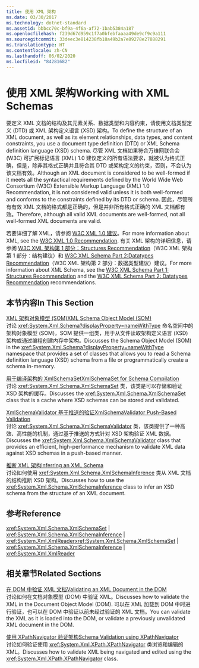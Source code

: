 ```yaml
---
title: 使用 XML 架构
ms.date: 03/30/2017
ms.technology: dotnet-standard
ms.assetid: bbbcc70c-bf9a-4f6a-af72-1bab5384a187
ms.openlocfilehash: f239d67d959c1f7a0bfebfaaaa49de9cf9c9a111
ms.sourcegitcommit: 33deec3e814238fb18a49b2a7e89278e27888291
ms.translationtype: HT
ms.contentlocale: zh-CN
ms.lasthandoff: 06/02/2020
ms.locfileid: "84281682"
---
```

# <a name="working-with-xml-schemas"></a><span data-ttu-id="c52f4-102">使用 XML 架构</span><span class="sxs-lookup"><span data-stu-id="c52f4-102">Working with XML Schemas</span></span>
<span data-ttu-id="c52f4-103">要定义 XML 文档的结构及其元素关系、数据类型和内容约束，请使用文档类型定义 (DTD) 或 XML 架构定义语言 (XSD) 架构。</span><span class="sxs-lookup"><span data-stu-id="c52f4-103">To define the structure of an XML document, as well as its element relationships, data types, and content constraints, you use a document type definition (DTD) or XML Schema definition language (XSD) schema.</span></span> <span data-ttu-id="c52f4-104">尽管 XML 文档如果符合万维网联合会 (W3C) 可扩展标记语言 (XML) 1.0 建议定义的所有语法要求，就被认为格式正确，但是，除非其格式正确并且符合其 DTD 或架构定义的约束，否则，不会认为该文档有效。</span><span class="sxs-lookup"><span data-stu-id="c52f4-104">Although an XML document is considered to be well-formed if it meets all the syntactical requirements defined by the World Wide Web Consortium (W3C) Extensible Markup Language (XML) 1.0 Recommendation, it is not considered valid unless it is both well-formed and conforms to the constraints defined by its DTD or schema.</span></span> <span data-ttu-id="c52f4-105">因此，尽管所有有效 XML 文档的格式都是正确的，但是并非所有格式正确的 XML 文档都有效。</span><span class="sxs-lookup"><span data-stu-id="c52f4-105">Therefore, although all valid XML documents are well-formed, not all well-formed XML documents are valid.</span></span>  
  
 <span data-ttu-id="c52f4-106">若要详细了解 XML，请参阅 [W3C XML 1.0 建议](https://www.w3.org/TR/REC-xml/)。</span><span class="sxs-lookup"><span data-stu-id="c52f4-106">For more information about XML, see the [W3C XML 1.0 Recommendation](https://www.w3.org/TR/REC-xml/).</span></span> <span data-ttu-id="c52f4-107">有关 XML 架构的详细信息，请参阅 [W3C XML 架构第 1 部分：Structures Recommendation](https://www.w3.org/TR/xmlschema-1/)（W3C XML 架构第 1 部分：结构建议）和 [W3C XML Schema Part 2:Datatypes Recommendation](https://www.w3.org/TR/xmlschema-2/)（W3C XML 架构第 2 部分：数据类型建议）建议。</span><span class="sxs-lookup"><span data-stu-id="c52f4-107">For more information about XML Schema, see the [W3C XML Schema Part 1: Structures Recommendation](https://www.w3.org/TR/xmlschema-1/) and the [W3C XML Schema Part 2: Datatypes Recommendation](https://www.w3.org/TR/xmlschema-2/) recommendations.</span></span>  
  
## <a name="in-this-section"></a><span data-ttu-id="c52f4-108">本节内容</span><span class="sxs-lookup"><span data-stu-id="c52f4-108">In This Section</span></span>  
 [<span data-ttu-id="c52f4-109">XML 架构对象模型 (SOM)</span><span class="sxs-lookup"><span data-stu-id="c52f4-109">XML Schema Object Model (SOM)</span></span>](xml-schema-object-model-som.md)  
 <span data-ttu-id="c52f4-110">讨论 <xref:System.Xml.Schema?displayProperty=nameWithType> 命名空间中的架构对象模型 (SOM)，SOM 提供一组类，用于从文件读取架构定义语言 (XSD) 架构或通过编程创建内存中架构。</span><span class="sxs-lookup"><span data-stu-id="c52f4-110">Discusses the Schema Object Model (SOM) in the <xref:System.Xml.Schema?displayProperty=nameWithType> namespace that provides a set of classes that allows you to read a Schema definition language (XSD) schema from a file or programmatically create a schema in-memory.</span></span>  
  
 [<span data-ttu-id="c52f4-111">用于编译架构的 XmlSchemaSet</span><span class="sxs-lookup"><span data-stu-id="c52f4-111">XmlSchemaSet for Schema Compilation</span></span>](xmlschemaset-for-schema-compilation.md)  
 <span data-ttu-id="c52f4-112">讨论 <xref:System.Xml.Schema.XmlSchemaSet> 类，该类是可以存储和验证 XSD 架构的缓存。</span><span class="sxs-lookup"><span data-stu-id="c52f4-112">Discusses the <xref:System.Xml.Schema.XmlSchemaSet> class that is a cache where XSD schemas can be stored and validated.</span></span>  
  
 [<span data-ttu-id="c52f4-113">XmlSchemaValidator 基于推送的验证</span><span class="sxs-lookup"><span data-stu-id="c52f4-113">XmlSchemaValidator Push-Based Validation</span></span>](xmlschemavalidator-push-based-validation.md)  
 <span data-ttu-id="c52f4-114">讨论 <xref:System.Xml.Schema.XmlSchemaValidator> 类，该类提供了一种高效、高性能的机制，通过基于推送的方式针对 XSD 架构验证 XML 数据。</span><span class="sxs-lookup"><span data-stu-id="c52f4-114">Discusses the <xref:System.Xml.Schema.XmlSchemaValidator> class that provides an efficient, high-performance mechanism to validate XML data against XSD schemas in a push-based manner.</span></span>  
  
 [<span data-ttu-id="c52f4-115">推断 XML 架构</span><span class="sxs-lookup"><span data-stu-id="c52f4-115">Inferring an XML Schema</span></span>](inferring-an-xml-schema.md)  
 <span data-ttu-id="c52f4-116">讨论如何使用 <xref:System.Xml.Schema.XmlSchemaInference> 类从 XML 文档的结构推断 XSD 架构。</span><span class="sxs-lookup"><span data-stu-id="c52f4-116">Discusses how to use the <xref:System.Xml.Schema.XmlSchemaInference> class to infer an XSD schema from the structure of an XML document.</span></span>  
  
## <a name="reference"></a><span data-ttu-id="c52f4-117">参考</span><span class="sxs-lookup"><span data-stu-id="c52f4-117">Reference</span></span>  
 <span data-ttu-id="c52f4-118"><xref:System.Xml.Schema.XmlSchemaSet> &#124; <xref:System.Xml.Schema.XmlSchemaInference> &#124; <xref:System.Xml.XmlReader></span><span class="sxs-lookup"><span data-stu-id="c52f4-118"><xref:System.Xml.Schema.XmlSchemaSet> &#124; <xref:System.Xml.Schema.XmlSchemaInference> &#124; <xref:System.Xml.XmlReader></span></span>  
  
## <a name="related-sections"></a><span data-ttu-id="c52f4-119">相关章节</span><span class="sxs-lookup"><span data-stu-id="c52f4-119">Related Sections</span></span>  
 [<span data-ttu-id="c52f4-120">在 DOM 中验证 XML 文档</span><span class="sxs-lookup"><span data-stu-id="c52f4-120">Validating an XML Document in the DOM</span></span>](validating-an-xml-document-in-the-dom.md)  
 <span data-ttu-id="c52f4-121">讨论如何在文档对象模型 (DOM) 中验证 XML。</span><span class="sxs-lookup"><span data-stu-id="c52f4-121">Discusses how to validate the XML in the Document Object Model (DOM).</span></span> <span data-ttu-id="c52f4-122">可以在 XML 加载到 DOM 中时进行验证，也可以在 DOM 中验证以前未经过验证的 XML 文档。</span><span class="sxs-lookup"><span data-stu-id="c52f4-122">You can validate the XML as it is loaded into the DOM, or validate a previously unvalidated XML document in the DOM.</span></span>  
  
 [<span data-ttu-id="c52f4-123">使用 XPathNavigator 验证架构</span><span class="sxs-lookup"><span data-stu-id="c52f4-123">Schema Validation using XPathNavigator</span></span>](schema-validation-using-xpathnavigator.md)  
 <span data-ttu-id="c52f4-124">讨论如何验证使用 <xref:System.Xml.XPath.XPathNavigator> 类浏览和编辑的 XML。</span><span class="sxs-lookup"><span data-stu-id="c52f4-124">Discusses how to validate XML being navigated and edited using the <xref:System.Xml.XPath.XPathNavigator> class.</span></span>
